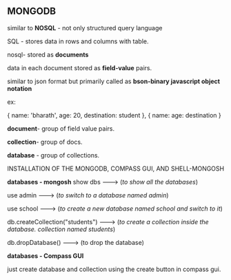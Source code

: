 ## MONGODB

similar to **NOSQL** - not only structured query language

SQL - stores data in rows and columns with table.

nosql- stored as **documents**

data in each document stored as **field-value** pairs.

similar to json format but primarily called as **bson-binary javascript object notation**

ex:

{
name: 'bharath',
age: 20,
destination: student
},
{
name:
age:
destination
}

**document**- group of field value pairs.

**collection**- group of docs.

**database** - group of collections.

INSTALLATION OF THE MONGODB, COMPASS GUI, AND SHELL-MONGOSH


**databases - mongosh**
show dbs  ---> (*to show all the databases*)

use admin ---> (*to switch to a database named admin*)

use school ---> (*to create a new database named school and switch to it*)

db.createCollection("students") ---> (*to create a collection inside the database. collection named students*)

db.dropDatabase() ---> (to drop the database)


**databases - Compass GUI**

just create database and collection using the create button in compass gui.

